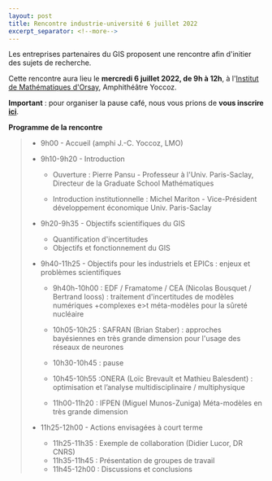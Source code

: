 ```yaml
---
layout: post
title: Rencontre industrie-université 6 juillet 2022
excerpt_separator: <!--more-->
---
```


Les entreprises partenaires du GIS proposent une rencontre afin d'initier des sujets de recherche.
                                                                                  
Cette rencontre aura lieu le **mercredi 6 juillet 2022, de 9h à 12h**, à
l'[Institut de Mathématiques d'Orsay](https://www.imo.universite-paris-saclay.fr/fr/contacts/), Amphithéâtre Yoccoz.

**Important** : pour organiser la pause café, nous vous prions de **vous inscrire [ici](https://uq-at-paris-saclay.limesurvey.net/692858)**.

**Programme de la rencontre**
<!--more-->
>
>  * 9h00 - Accueil (amphi J.-C. Yoccoz, LMO)                                      
>                                                                                  
>  * 9h10-9h20 - Introduction                                                      
>                                                                                  
>    * Ouverture : Pierre Pansu - Professeur à l'Univ.
>                  Paris-Saclay, Directeur de la Graduate School
>                  Mathématiques
>
>    * Introduction institutionnelle : Michel Mariton - Vice-Président développement économique Univ. Paris-Saclay
>                                                                                  
>  * 9h20-9h35 - Objectifs scientifiques du GIS
>                                                                                  
>    * Quantification d'incertitudes                                               
>    * Objectifs et fonctionnement du GIS                                          
>                                                                                  
>  * 9h40-11h25 - Objectifs pour les industriels et EPICs : enjeux et problèmes scientifiques
>                                                                                  
>    * 9h40h-10h00 : EDF / Framatome / CEA (Nicolas Bousquet / Bertrand Iooss) : traitement d'incertitudes de modèles numériques +complexes e>t méta-modèles pour la sûreté nucléaire
>                                                                                  
>    * 10h05-10h25 : SAFRAN (Brian Staber) : approches bayésiennes en très grande dimension pour l'usage des réseaux de neurones
>                                                                                  
>    * 10h30-10h45 : pause                                                         
>                                                                                  
>    * 10h45-10h55 :ONERA (Loïc Brevault et Mathieu Balesdent) : optimisation et l’analyse multidisciplinaire / multiphysique
>                                                                                  
>    * 11h00-11h20 : IFPEN (Miguel Munos-Zuniga) Méta-modèles en très grande dimension
>                                                                                  
>  * 11h25-12h00 - Actions envisagées à court terme                                
>                                                                                  
>    * 11h25-11h35 : Exemple de collaboration (Didier Lucor, DR CNRS)              
>    * 11h35-11h45 : Présentation de groupes de travail                            
>    * 11h45-12h00 : Discussions et conclusions
